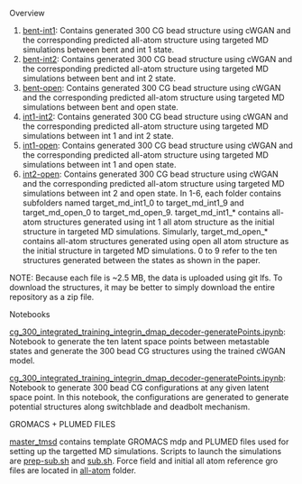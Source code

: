 
Overview

1. [bent-int1](./bent-int1): Contains generated 300 CG bead structure using cWGAN and the corresponding predicted all-atom structure using targeted MD simulations between bent and int 1 state.
2. [bent-int2](./bent-int2): Contains generated 300 CG bead structure using cWGAN and the corresponding predicted all-atom structure using targeted MD simulations between bent and int 2 state.
3. [bent-open](./bent-open): Contains generated 300 CG bead structure using cWGAN and the corresponding predicted all-atom structure using targeted MD simulations between bent and open state. 
4. [int1-int2](./int1-int2): Contains generated 300 CG bead structure using cWGAN and the corresponding predicted all-atom structure using targeted MD simulations between int 1 and int 2 state. 
5. [int1-open](./int1-open): Contains generated 300 CG bead structure using cWGAN and the corresponding predicted all-atom structure using targeted MD simulations between int 1 and open state.
6. [int2-open](./int2-open): Contains generated 300 CG bead structure using cWGAN and the corresponding predicted all-atom structure using targeted MD simulations between int 2 and open state.
In 1-6, each folder contains subfolders named target_md_int1_0 to target_md_int1_9 and target_md_open_0 to target_md_open_9. target_md_int1_* contains all-atom structures generated using int 1 all atom structure as the initial structure in targeted MD simulations. Simularly, target_md_open_* contains all-atom structures generated using open all atom structure as the initial structure in targeted MD simulations. 0 to 9 refer to the ten structures generated between the states as shown in the paper.

NOTE: Because each file is ~2.5 MB, the data is uploaded using git lfs. To download the structures, it may be better to simply download the entire repository as a zip file.

Notebooks

[cg_300_integrated_training_integrin_dmap_decoder-generatePoints.ipynb](./cg_300_integrated_training_integrin_dmap_decoder-generatePoints.ipynb): Notebook to generate the ten latent space points between metastable states and generate the 300 bead CG structures using the trained cWGAN model.

[cg_300_integrated_training_integrin_dmap_decoder-generatePoints.ipynb](./cg_300_integrated_training_integrin_dmap_decoder-generatePoints.ipynb):  Notebook to generate 300 bead CG configurations at any given latent space point. In this notebook, the configurations are generated to generate potential structures along switchblade and deadbolt mechanism.

GROMACS + PLUMED FILES

[master_tmsd](./master_tmd) contains template GROMACS mdp and PLUMED files used for setting up the targetted MD simulations. Scripts to launch the simulations are [prep-sub.sh](prep-sub.sh) and [sub.sh](sub.sh). Force field and initial all atom reference gro files are located in [all-atom](all-atom) folder.


